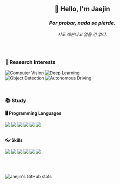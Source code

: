 <div align="center">
  <h2>👋 Hello, I'm Jaejin</h2>
  <h3><i>Por probar, nada se pierde.</i></h3>
  <p><i>시도 해본다고 잃을 건 없다.</i></p>
  <br>
</div>

<br>

<h3>🚀 Research Interests</h3>
<p >
  <img src="https://img.shields.io/badge/Computer_Vision-4285F4?style=for-the-badge&logo=google-photos&logoColor=white" alt="Computer Vision"/>
  <img src="https://img.shields.io/badge/Deep_Learning-FF6F00?style=for-the-badge&logo=deep-learning&logoColor=white" alt="Deep Learning"/>
  <br>
  <img src="https://img.shields.io/badge/Object_Detection-FF4136?style=for-the-badge&logo=google-nearby&logoColor=white" alt="Object Detection"/>
  <img src="https://img.shields.io/badge/Autonomous_Driving-32CD32?style=for-the-badge&logo=tesla&logoColor=white" alt="Autonomous Driving"/>
</p>

<br>

<h3>📚 Study</h3>
<b>🖥️ Programming Languages</b><br>
<p>
  <img src="https://img.shields.io/badge/C++-00599C?style=for-the-badge&logo=C%2B%2B&logoColor=white"/>
  <img src="https://img.shields.io/badge/C-A8B9CC?style=for-the-badge&logo=C&logoColor=white"/>
  <img src="https://img.shields.io/badge/Python-3776AB?style=for-the-badge&logo=Python&logoColor=white"/>
  <img src="https://img.shields.io/badge/HTML-E34F26?style=for-the-badge&logo=HTML5&logoColor=white"/>
  <img src="https://img.shields.io/badge/CSS-1572B6?style=for-the-badge&logo=CSS3&logoColor=white"/>
  <img src="https://img.shields.io/badge/JavaScript-F7DF1E?style=for-the-badge&logo=JavaScript&logoColor=white"/>
</p>
<br>
<b>👓 Skills</b><br>
<p >
  <img src="https://img.shields.io/badge/Git-F05032?style=for-the-badge&logo=Git&logoColor=white"/>
  <img src="https://img.shields.io/badge/GitHub-181717?style=for-the-badge&logo=GitHub&logoColor=white"/>
  <img src="https://img.shields.io/badge/Docker-2496ED?style=for-the-badge&logo=Docker&logoColor=white"/>
  <img src="https://img.shields.io/badge/OpenCV-5C3EE8?style=for-the-badge&logo=OpenCV&logoColor=white"/>
  <img src="https://img.shields.io/badge/PyTorch-EE4C2C?style=for-the-badge&logo=PyTorch&logoColor=white"/>
  <img src="https://img.shields.io/badge/Linux-FCC624?style=for-the-badge&logo=Linux&logoColor=white"/>
</p>

<br><br>
<div>
  <img src="https://github-readme-stats.vercel.app/api?username=jeajin99&show_icons=true&theme=radical" alt="Jaejin's GitHub stats"/>
</div>
